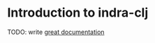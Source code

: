 # Introduction to indra-clj

TODO: write [great documentation](http://jacobian.org/writing/what-to-write/)
